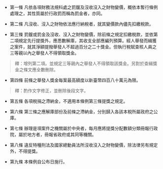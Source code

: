 * 第一條 凡依各項財務法規科處之罰鍰及沒收沒入之財物變價，概依本暫行條例處理之，其性質屬於行政罰而稱為罰金者，亦同。

* 第二條 凡沒收、沒入之財物依法應行納稅者，就其變價款內儘先扣繳稅款。

* 第三條 罰鍰或罰金及沒收、沒入之財物變價，除前條之規定扣繳稅款，並依第二項規定先行提獎外，應悉數解庫，其收支全部應編列預算。經人舉發而緝獲之案件，就其淨額提撥舉發人不超過百分之二十獎金。但執行稅賦查核人員之三等親以內之舉發人不得領取獎金。

> 釋：增列第二項。並規定三等親內之舉發人不得領取該獎金。另對於查緝獎金之條文應全數刪除。

* 第四條 前條之舉發人獎金每案最高額度以新臺幣四百八十萬元為限。

> 釋：酌作文字修正，並刪除後段文字。

* 第五條 各項稅捐之滯納金，不適用本條例第三條提獎之規定。

* 第六條 第三條之應解庫部份及前條之滯納金，分別歸入各該本稅所屬政府之公庫。

* 第七條 辦理是項案件之機關屬於中央者，每月應將提獎分配數額分類冊報行政院，屬於地方者，冊報省政府或其同等機關。

* 第八條 違反特種刑法及國家總動員法所沒收沒入之財物變價，除法律另有規定外，不得提獎。

* 第九條 本條例自公布日施行。


